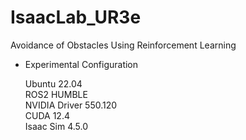 # IsaacLab_UR3e
Avoidance of Obstacles Using Reinforcement Learning


- Experimental Configuration

  Ubuntu 22.04 \
  ROS2 HUMBLE \
  NVIDIA Driver 550.120 \
  CUDA 12.4 \
  Isaac Sim 4.5.0


